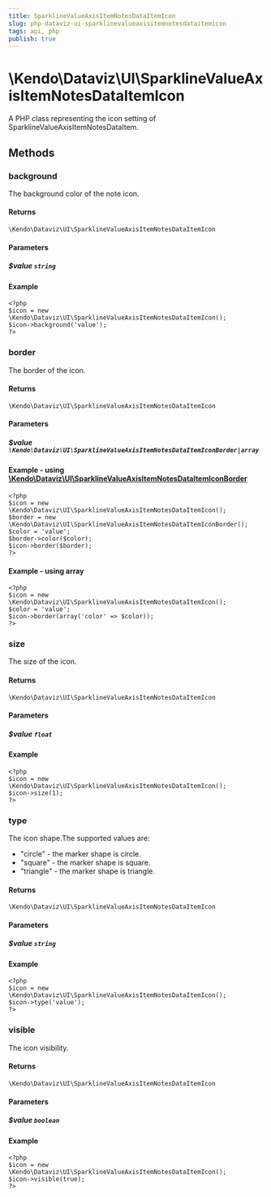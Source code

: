 ```yaml
---
title: SparklineValueAxisItemNotesDataItemIcon
slug: php-dataviz-ui-sparklinevalueaxisitemnotesdataitemicon
tags: api, php
publish: true
---
```


# \Kendo\Dataviz\UI\SparklineValueAxisItemNotesDataItemIcon

A PHP class representing the icon setting of SparklineValueAxisItemNotesDataItem.


## Methods

### background
The background color of the note icon.

#### Returns
`\Kendo\Dataviz\UI\SparklineValueAxisItemNotesDataItemIcon`

#### Parameters

##### $value `string`



#### Example 
    <?php
    $icon = new \Kendo\Dataviz\UI\SparklineValueAxisItemNotesDataItemIcon();
    $icon->background('value');
    ?>

### border

The border of the icon.

#### Returns
`\Kendo\Dataviz\UI\SparklineValueAxisItemNotesDataItemIcon`

#### Parameters

##### $value `\Kendo\Dataviz\UI\SparklineValueAxisItemNotesDataItemIconBorder|array`


#### Example - using [\Kendo\Dataviz\UI\SparklineValueAxisItemNotesDataItemIconBorder](/kendo-ui/api/wrappers/php/Kendo/Dataviz/UI/SparklineValueAxisItemNotesDataItemIconBorder)
    <?php
    $icon = new \Kendo\Dataviz\UI\SparklineValueAxisItemNotesDataItemIcon();
    $border = new \Kendo\Dataviz\UI\SparklineValueAxisItemNotesDataItemIconBorder();
    $color = 'value';
    $border->color($color);
    $icon->border($border);
    ?>

#### Example - using array

    <?php
    $icon = new \Kendo\Dataviz\UI\SparklineValueAxisItemNotesDataItemIcon();
    $color = 'value';
    $icon->border(array('color' => $color));
    ?>

### size
The size of the icon.

#### Returns
`\Kendo\Dataviz\UI\SparklineValueAxisItemNotesDataItemIcon`

#### Parameters

##### $value `float`



#### Example 
    <?php
    $icon = new \Kendo\Dataviz\UI\SparklineValueAxisItemNotesDataItemIcon();
    $icon->size(1);
    ?>

### type
The icon shape.The supported values are:
* "circle" - the marker shape is circle.
* "square" - the marker shape is square.
* "triangle" - the marker shape is triangle.

#### Returns
`\Kendo\Dataviz\UI\SparklineValueAxisItemNotesDataItemIcon`

#### Parameters

##### $value `string`



#### Example 
    <?php
    $icon = new \Kendo\Dataviz\UI\SparklineValueAxisItemNotesDataItemIcon();
    $icon->type('value');
    ?>

### visible
The icon visibility.

#### Returns
`\Kendo\Dataviz\UI\SparklineValueAxisItemNotesDataItemIcon`

#### Parameters

##### $value `boolean`



#### Example 
    <?php
    $icon = new \Kendo\Dataviz\UI\SparklineValueAxisItemNotesDataItemIcon();
    $icon->visible(true);
    ?>

